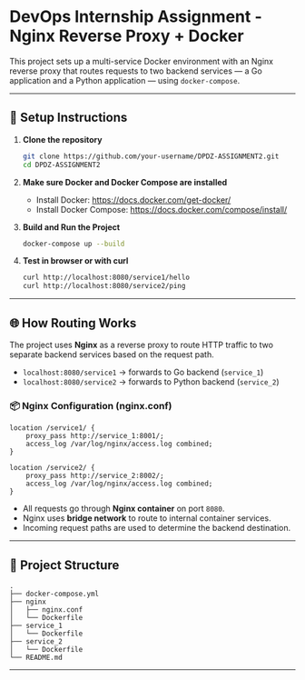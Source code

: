
# DevOps Internship Assignment - Nginx Reverse Proxy + Docker

This project sets up a multi-service Docker environment with an Nginx reverse proxy that routes requests to two backend services — a Go application and a Python application — using `docker-compose`.

---

## 🚀 Setup Instructions

1. **Clone the repository**
   ```bash
   git clone https://github.com/your-username/DPDZ-ASSIGNMENT2.git
   cd DPDZ-ASSIGNMENT2
   ```

2. **Make sure Docker and Docker Compose are installed**

   - Install Docker: https://docs.docker.com/get-docker/
   - Install Docker Compose: https://docs.docker.com/compose/install/

3. **Build and Run the Project**
   ```bash
   docker-compose up --build
   ```

4. **Test in browser or with curl**
   ```bash
   curl http://localhost:8080/service1/hello
   curl http://localhost:8080/service2/ping
   ```

---

## 🌐 How Routing Works

The project uses **Nginx** as a reverse proxy to route HTTP traffic to two separate backend services based on the request path.

- `localhost:8080/service1` → forwards to Go backend (`service_1`)
- `localhost:8080/service2` → forwards to Python backend (`service_2`)

### 📦 Nginx Configuration (nginx.conf)

```nginx
location /service1/ {
    proxy_pass http://service_1:8001/;
    access_log /var/log/nginx/access.log combined;
}

location /service2/ {
    proxy_pass http://service_2:8002/;
    access_log /var/log/nginx/access.log combined;
}
```

- All requests go through **Nginx container** on port `8080`.
- Nginx uses **bridge network** to route to internal container services.
- Incoming request paths are used to determine the backend destination.

---

## 📁 Project Structure

```
.
├── docker-compose.yml
├── nginx
│   ├── nginx.conf
│   └── Dockerfile
├── service_1
│   └── Dockerfile
├── service_2
│   └── Dockerfile
└── README.md
```

---

